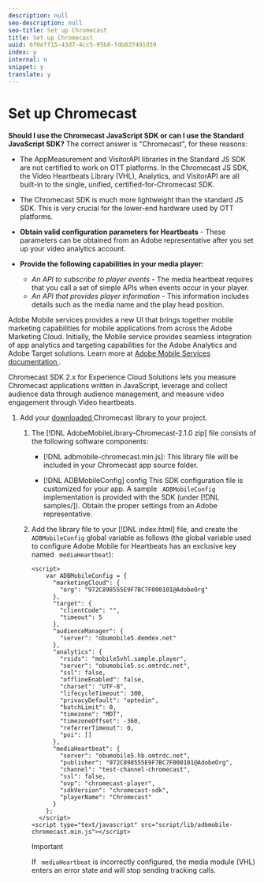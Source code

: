 ```yaml
---
description: null
seo-description: null
seo-title: Set up Chromecast
title: Set up Chromecast
uuid: 6f0eff15-43d7-4cc5-95b8-fdb027491d39
index: y
internal: n
snippet: y
translate: y
---
```


# Set up Chromecast

**Should I use the Chromecast JavaScript SDK or can I use the Standard JavaScript SDK?** The correct answer is "Chromecast", for these reasons: 
* The AppMeasurement and VisitorAPI libraries in the Standard JS SDK are not certified to work on OTT platforms. In the Chromecast JS SDK, the Video Heartbeats Library (VHL), Analytics, and VisitorAPI are all built-in to the single, unified, certified-for-Chromecast SDK.
* The Chromecast SDK is much more lightweight than the standard JS SDK. This is very crucial for the lower-end hardware used by OTT platforms.



* **Obtain valid configuration parameters for Heartbeats** - These parameters can be obtained from an Adobe representative after you set up your video analytics account.
* **Provide the following capabilities in your media player:** 
    * *An API to subscribe to player events* - The media heartbeat requires that you call a set of simple APIs when events occur in your player.
    * *An API that provides player information* - This information includes details such as the media name and the play head position.


Adobe Mobile services provides a new UI that brings together mobile marketing capabilities for mobile applications from across the Adobe Marketing Cloud. Initially, the Mobile service provides seamless integration of app analytics and targeting capabilities for the Adobe Analytics and Adobe Target solutions. Learn more at [ Adobe Mobile Services documentation ](https://marketing.adobe.com/resources/help/en_US/mobile/). 

Chromecast SDK 2.x for Experience Cloud Solutions lets you measure Chromecast applications written in JavaScript, leverage and collect audience data through audience management, and measure video engagement through Video heartbeats. 

1. Add your [ downloaded ](../../implement/download-sdks.md#section_551A10AD7880426BB29AE52482BB4211) Chromecast library to your project.
    
    1. The [!DNL  AdobeMobileLibrary-Chromecast-2.1.0 zip] file consists of the following software components:     
        * [!DNL  adbmobile-chromecast.min.js]: This library file will be included in your Chromecast app source folder. 

        * [!DNL  ADBMobileConfig] config This SDK configuration file is customized for your app. A sample ` ADBMobileConfig` implementation is provided with the SDK (under [!DNL  samples/]). Obtain the proper settings from an Adobe representative. 


    1. Add the library file to your [!DNL  index.html] file, and create the ` ADBMobileConfig` global variable as follows (the global variable used to configure Adobe Mobile for Heartbeats has an exclusive key named ` mediaHeartbeat`):     
       ```
       <script> 
           var ADBMobileConfig = { 
             "marketingCloud": { 
               "org": "972C898555E9F7BC7F000101@AdobeOrg" 
             }, 
             "target": { 
               "clientCode": "", 
               "timeout": 5 
             }, 
             "audienceManager": { 
               "server": "obumobile5.demdex.net" 
             }, 
             "analytics": { 
               "rsids": "mobile5vhl.sample.player", 
               "server": "obumobile5.sc.omtrdc.net", 
               "ssl": false, 
               "offlineEnabled": false, 
               "charset": "UTF-8", 
               "lifecycleTimeout": 300, 
               "privacyDefault": "optedin", 
               "batchLimit": 0, 
               "timezone": "MDT", 
               "timezoneOffset": -360, 
               "referrerTimeout": 0, 
               "poi": [] 
             }, 
             "mediaHeartbeat": { 
               "server": "obumobile5.hb.omtrdc.net", 
               "publisher": "972C898555E9F7BC7F000101@AdobeOrg", 
               "channel": "test-channel-chromecast", 
               "ssl": false, 
               "ovp": "chromecast-player", 
               "sdkVersion": "chromecast-sdk", 
               "playerName": "Chromecast" 
             } 
           }; 
         </script> 
       <script type="text/javascript" src="script/lib/adbmobile-chromecast.min.js"></script>
       ```

       >[!IMPORTANT]
       >
       >If ` mediaHeartbeat` is incorrectly configured, the media module (VHL) enters an error state and will stop sending tracking calls. 

       <!-- <codeblock class="syntax html">
  &lt;script&gt; 
 <discoiqbr />var&nbsp;ADBMobileConfig&nbsp;=&nbsp;{ 
 <discoiqbr />&nbsp;&nbsp;&nbsp;&nbsp;"version":"1.0",&nbsp; 
 <discoiqbr />&nbsp;&nbsp;&nbsp;&nbsp;"analytics":&nbsp;{ 
 <discoiqbr />&nbsp;&nbsp;&nbsp;&nbsp;&nbsp;&nbsp;&nbsp;&nbsp;"rsids":"", 
 <discoiqbr />&nbsp;&nbsp;&nbsp;&nbsp;&nbsp;&nbsp;&nbsp;&nbsp;"server":"", 
 <discoiqbr />&nbsp;&nbsp;&nbsp;&nbsp;&nbsp;&nbsp;&nbsp;&nbsp;"charset":"UTF-8",&nbsp; 
 <discoiqbr />&nbsp;&nbsp;&nbsp;&nbsp;&nbsp;&nbsp;&nbsp;&nbsp;"ssl":false,&nbsp; 
 <discoiqbr />&nbsp;&nbsp;&nbsp;&nbsp;&nbsp;&nbsp;&nbsp;&nbsp;"offlineEnabled":false,&nbsp; 
 <discoiqbr />&nbsp;&nbsp;&nbsp;&nbsp;&nbsp;&nbsp;&nbsp;&nbsp;"lifecycleTimeout":30,&nbsp; 
 <discoiqbr />&nbsp;&nbsp;&nbsp;&nbsp;&nbsp;&nbsp;&nbsp;&nbsp;"batchLimit":50,&nbsp; 
 <discoiqbr />&nbsp;&nbsp;&nbsp;&nbsp;&nbsp;&nbsp;&nbsp;&nbsp;"privacyDefault":"optedin",&nbsp; 
 <discoiqbr />&nbsp;&nbsp;&nbsp;&nbsp;&nbsp;&nbsp;&nbsp;&nbsp;"poi":[ 
 <discoiqbr />&nbsp;&nbsp;&nbsp;&nbsp;&nbsp;&nbsp;&nbsp;&nbsp;] 
 <discoiqbr />&nbsp;&nbsp;&nbsp;&nbsp;}, 
 <discoiqbr />&nbsp;&nbsp;&nbsp;&nbsp;"marketingCloud":{ 
 <discoiqbr />&nbsp;&nbsp;&nbsp;&nbsp;&nbsp;&nbsp;&nbsp;&nbsp;"org":"" 
 <discoiqbr />&nbsp;&nbsp;&nbsp;&nbsp;}, 
 <discoiqbr />&nbsp;&nbsp;&nbsp;&nbsp;"target":{&nbsp; 
 <discoiqbr />&nbsp;&nbsp;&nbsp;&nbsp;&nbsp;&nbsp;&nbsp;&nbsp;"clientCode":"",&nbsp; 
 <discoiqbr />&nbsp;&nbsp;&nbsp;&nbsp;&nbsp;&nbsp;&nbsp;&nbsp;"timeout":5 
 <discoiqbr />&nbsp;&nbsp;&nbsp;&nbsp;}, 
 <discoiqbr />&nbsp;&nbsp;&nbsp;&nbsp;"audienceManager":{&nbsp; 
 <discoiqbr />&nbsp;&nbsp;&nbsp;&nbsp;&nbsp;&nbsp;&nbsp;&nbsp;"server":"" 
 <discoiqbr />&nbsp;&nbsp;&nbsp;&nbsp;}, 
 <discoiqbr />&nbsp;&nbsp;&nbsp;&nbsp;"acquisition":{&nbsp; 
 <discoiqbr />&nbsp;&nbsp;&nbsp;&nbsp;&nbsp;&nbsp;&nbsp;&nbsp;"server":"example.com", 
 <discoiqbr />&nbsp;&nbsp;&nbsp;&nbsp;&nbsp;&nbsp;&nbsp;&nbsp;"appid":"sample-app-id" 
 <discoiqbr />&nbsp;&nbsp;&nbsp;&nbsp;}, 
 <discoiqbr /> 
 <b>&nbsp;&nbsp;&nbsp;&nbsp;"mediaHeartbeat":{&nbsp; 
  <discoiqbr />&nbsp;&nbsp;&nbsp;&nbsp;&nbsp;&nbsp;&nbsp;&nbsp;"server":"example.com",&nbsp; 
  <discoiqbr />&nbsp;&nbsp;&nbsp;&nbsp;&nbsp;&nbsp;&nbsp;&nbsp;"publisher":"sample-publisher",&nbsp; 
  <discoiqbr />&nbsp;&nbsp;&nbsp;&nbsp;&nbsp;&nbsp;&nbsp;&nbsp;"channel":"sample-channel",&nbsp; 
  <discoiqbr />&nbsp;&nbsp;&nbsp;&nbsp;&nbsp;&nbsp;&nbsp;&nbsp;"ssl":false, 
  <discoiqbr />&nbsp;&nbsp;&nbsp;&nbsp;&nbsp;&nbsp;&nbsp;&nbsp;"ovp":"sample-ovp",&nbsp; 
  <discoiqbr />&nbsp;&nbsp;&nbsp;&nbsp;&nbsp;&nbsp;&nbsp;&nbsp;"sdkVersion":"sample-sdk",&nbsp; 
  <discoiqbr />&nbsp;&nbsp;&nbsp;&nbsp;&nbsp;&nbsp;&nbsp;&nbsp;"playerName":"chromecast" 
  <discoiqbr />&nbsp;&nbsp;&nbsp;&nbsp;} 
  <discoiqbr /></b>}; 
 <discoiqbr />&lt;/script&gt; 
 <discoiqbr />&lt;script&nbsp;type="text/javascript"&nbsp;src="script/lib/adbmobile-chromecast.min.js"&gt;&lt;/script&gt; 
 <discoiqbr /> 
</codeblock> -->


       #### ADBMobile Config Parameters for mediaHeartbeat key:
    <table id="table_00A5AE3DE21546DC89F561BAFEC6E710">  
 <thead> 
  <tr> 
   <th colname="col1" class="entry"> Config Parameter </th> 
   <th colname="col2" class="entry"> Description </th> 
  </tr> 
 </thead>
 <tbody> 
  <tr> 
   <td colname="col1"> <span class="codeph"> server </span> </td> 
   <td colname="col2"> <p>String that represents the URL of the tracking endpoint on the backend. </p> </td> 
  </tr> 
  <tr> 
   <td colname="col1"> <span class="codeph"> publisher </span> </td> 
   <td colname="col2"> <p>String that represents the content publisher unique identifier. </p> </td> 
  </tr> 
  <tr> 
   <td colname="col1"> <span class="codeph"> channel </span> </td> 
   <td colname="col2"> <p>String that represents the name of the content distribution channel. </p> </td> 
  </tr> 
  <tr> 
   <td colname="col1"> <span class="codeph"> ssl </span> </td> 
   <td colname="col2"> <p>Boolean that represents whether SSL should be used for tracking calls. </p> </td> 
  </tr> 
  <tr> 
   <td colname="col1"> <span class="codeph"> ovp </span> </td> 
   <td colname="col2"> <p>String that represents the name of the video player provider. </p> </td> 
  </tr> 
  <tr> 
   <td colname="col1"> <span class="codeph"> sdkversion </span> </td> 
   <td colname="col2"> <p>String that represents the current version of the app/SDK. </p> </td> 
  </tr> 
  <tr> 
   <td colname="col1"> <span class="codeph"> playerName </span> </td> 
   <td colname="col2"> <p>String that represents the name of the player. </p> </td> 
  </tr> 
 </tbody> 
</table>


    
1. Configure Experience Cloud Visitor ID.
   The Experience Cloud Visitor ID service provides a universal Visitor ID across Experience Cloud solutions. The Visitor ID service is required by Video heartbeat and other Marketing Cloud integrations. 

   Verify that your ` ADBMobileConfig` config contains your ` marketingCloud` organization ID. 
   ```
   "marketingCloud": { 
       "org": YOUR-MCORG-ID" 
   }
   ```


   Experience Cloud organization IDs uniquely identify each client company in the Adobe Marketing Cloud and appear similar to the following value: ` 016D5C175213CCA80A490D05@AdobeOrg`. 

   >[!IMPORTANT]
   >
   >Ensure that you include ` @AdobeOrg`. 
   After the configuration is complete, an Experience Cloud Visitor ID is generated and is included on all hits. Other Visitor IDs, such as ` custom` and ` automatically-generated`, continue to be sent with each hit. 

   **Experience Cloud Visitor ID Service Methods**

   >[!TIP]
   >
   >Experience Cloud Visitor ID methods are prefixed with ` visitor`. 


<table id="table_5DE8BEEA051542B58B7060E26183E61F"> 
 <thead> 
  <tr> 
   <th colname="col1" class="entry"> Method </th> 
   <th colname="col2" class="entry"> Description </th> 
  </tr> 
 </thead>
 <tbody> 
  <tr> 
   <td colname="col1"> <span class="codeph"> getMarketingCloudID() </span> </td> 
   <td colname="col2"> <p>Retrieves the Experience Cloud Visitor ID from the Visitor ID service. </p> <p> 
     <codeblock>
       ADBMobile.visitor.getMarketingCloudID(); 
     </codeblock> </p> </td> 
  </tr> 
  <tr> 
   <td colname="col1"> <span class="codeph"> syncIdentifiers() </span> </td> 
   <td colname="col2"> <p>With the Experience Cloud Visitor ID, you can set additional customer IDs that can be associated with each visitor. The Visitor API accepts multiple customer IDs for the same visitor and a customer type identifier to separate the scope of the different customer IDs. This method corresponds to <span class="codeph"> setCustomerIDs() </span> in the JavaScript library. </p> <p>For example: 
     <codeblock>
       var&nbsp;identifiers&nbsp;=&nbsp;{}; 
      identifiers["idType"]&nbsp;=&nbsp;"idValue"; 
      ADBMobile.visitor.syncIdentifiers(identifiers); 
     </codeblock> </p> </td> 
  </tr> 
 </tbody> 
</table>

   **Postbacks -** For more information about configuring postbacks, see [ Configure Postbacks ](https://marketing.adobe.com/resources/help/en_US/mobile/signals_.html). 

